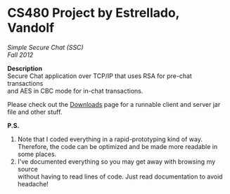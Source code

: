 # CS480 Project by Estrellado, Vandolf
*Simple Secure Chat (SSC)*  
*Fall 2012*  

**Description**  
Secure Chat application over TCP/IP that uses RSA for pre-chat transactions  
and AES in CBC mode for in-chat transactions.

Please check out the [Downloads](https://bitbucket.org/vestrel00/security-project/downloads) page for a runnable client and server jar file and other stuff.

**P.S.**  

1. Note that I coded everything in a rapid-prototyping kind of way.   
   Therefore, the code can be optimized and be made more readable in some places.  
2. I've documented everything so you may get away with browsing my source   
   without having to read lines of code. Just read documentation to avoid headache!  
